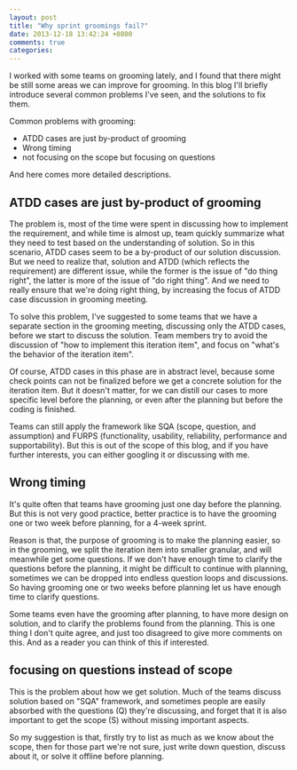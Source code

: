 ```yaml
---
layout: post
title: "Why sprint groomings fail?"
date: 2013-12-18 13:42:24 +0800
comments: true
categories: 
---
```

I worked with some teams on grooming lately, and I found that there might be still some areas we can improve for grooming. In this blog I'll briefly introduce several common problems I've seen, and the solutions to fix them.

Common problems with grooming:

* ATDD cases are just by-product of grooming
* Wrong timing
* not focusing on the scope but focusing on questions

And here comes more detailed descriptions.

ATDD cases are just by-product of grooming
------
The problem is, most of the time were spent in discussing how to implement the requirement, and while time is almost up, team quickly summarize what they need to test based on the understanding of solution. So in this scenario, ATDD cases seem to be a by-product of our solution discussion. But we need to realize that, solution and ATDD (which reflects the requirement) are different issue, while the former is the issue of "do thing right", the latter is more of the issue of "do right thing". And we need to really ensure that we're doing right thing, by increasing the focus of ATDD case discussion in grooming meeting.

To solve this problem, I've suggested to some teams that we have a separate section in the grooming meeting,  discussing only the ATDD cases, before we start to discuss the solution. Team members try to avoid the discussion of "how to implement this iteration item", and focus on "what's the behavior of the iteration item".

Of course, ATDD cases in this phase are in abstract level, because some check points can not be finalized before we get a concrete solution for the iteration item. But it doesn't matter, for we can distill our cases to more specific level before the planning, or even after the planning but before the coding is finished.

Teams can still apply the framework like SQA (scope, question, and assumption) and FURPS (functionality, usability, reliability, performance and supportability). But this is out of the scope of this blog, and if you have further interests, you can either googling it or discussing with me.

Wrong timing
------
It's quite often that teams have grooming just one day before the planning. But this is not very good practice, better practice is to have the grooming one or two week before planning, for a 4-week sprint.

Reason is that, the purpose of grooming is to make the planning easier, so in the grooming, we split the iteration item into smaller granular, and will meanwhile get some questions. If we don't have enough time to clarify the questions before the planning, it might be difficult to continue with planning, sometimes we can be dropped into endless question loops and discussions. So having grooming one or two weeks before planning let us have enough time to clarify questions.

Some teams even have the grooming after planning, to have more design on solution, and to clarify the problems found from the planning. This is one thing I don't quite agree, and just too disagreed to give more comments on this. And as a reader you can think of this if interested.

focusing on questions instead of scope
------
This is the problem about how we get solution. Much of the teams discuss solution based on "SQA" framework, and sometimes people are easily absorbed with the questions (Q) they're discussing, and forget that it is also important to get the scope (S) without missing important aspects.

So my suggestion is that, firstly try to list as much as we know about the scope, then for those part we're not sure, just write down question, discuss about it, or solve it offline before planning.

